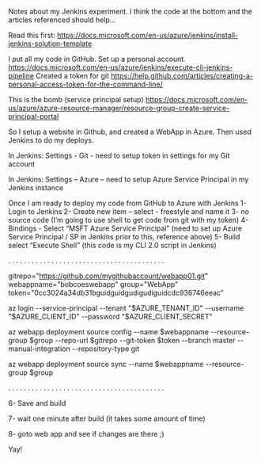 Notes about my Jenkins experiment. 
I think the code at the bottom and the articles referenced should help…
 
Read this first:
https://docs.microsoft.com/en-us/azure/jenkins/install-jenkins-solution-template
 

I put all my code in GitHub. Set up a personal account.
https://docs.microsoft.com/en-us/azure/jenkins/execute-cli-jenkins-pipeline
Created a token for git
https://help.github.com/articles/creating-a-personal-access-token-for-the-command-line/
 
 
This is the bomb (service principal setup)
https://docs.microsoft.com/en-us/azure/azure-resource-manager/resource-group-create-service-principal-portal
 
 
So I setup a website in Github, and created a WebApp in Azure.  Then used Jenkins to do my deploys.
 
In Jenkins: Settings - Git - need to setup token in settings for my Git account
 
In Jenkins: Settings – Azure – need to setup Azure Service Principal in my Jenkins instance
 
 
Once I am ready to deploy my code from GitHub to Azure with Jenkins
1- Login to Jenkins
2- Create new item – select - freestyle and name it
3- no source code (I’m going to use shell to get code from git with my token)
4- Bindings - Select “MSFT Azure Service Principal”
      (need to set up Azure Service Principal / SP in Jenkins prior to this, reference above)
5- Build select “Execute Shell” (this code is my CLI 2.0 script in Jenkins)
 
. . . . . . . . . . . . . . . . . . . . . . . . . . . . . . . . . . . . . . . .

gitrepo="https://github.com/mygithubaccount/webapp01.git"
webappname="bobcoeswebapp"
group="WebApp"
token="0cc3024a34db31bguidguidgudigudiguidcdc936746eeac"
 
az login --service-principal --tenant "$AZURE_TENANT_ID" --username "$AZURE_CLIENT_ID" --password "$AZURE_CLIENT_SECRET"
 
az webapp deployment source config --name $webappname --resource-group $group --repo-url $gitrepo --git-token $token --branch master --manual-integration --repository-type git
 
az webapp deployment source sync --name $webappname --resource-group $group
 
. . . . . . . . . . . . . . . . . . . . . . . . . . . . . . . . . . . . . . . .
 
6- Save and build
 
7- wait one minute after build (it takes some amount of time)
 
8- goto web app and see if changes are there  ;)
 
 
Yay!
 
